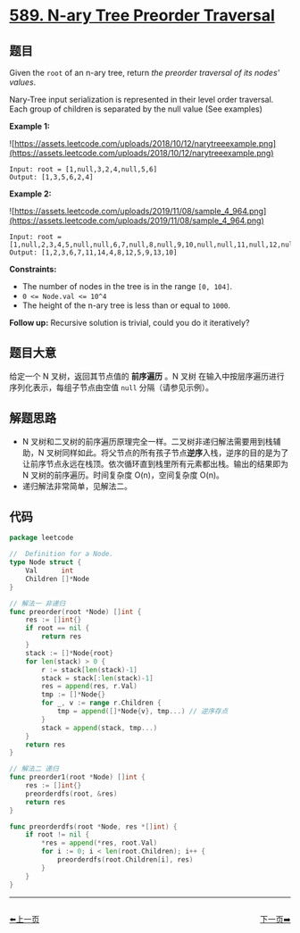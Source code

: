# [589. N-ary Tree Preorder Traversal](https://leetcode.com/problems/n-ary-tree-preorder-traversal/)

## 题目

Given the `root` of an n-ary tree, return *the preorder traversal of its nodes' values*.

Nary-Tree input serialization is represented in their level order traversal. Each group of children is separated by the null value (See examples)

**Example 1:**

![https://assets.leetcode.com/uploads/2018/10/12/narytreeexample.png](https://assets.leetcode.com/uploads/2018/10/12/narytreeexample.png)

```
Input: root = [1,null,3,2,4,null,5,6]
Output: [1,3,5,6,2,4]
```

**Example 2:**

![https://assets.leetcode.com/uploads/2019/11/08/sample_4_964.png](https://assets.leetcode.com/uploads/2019/11/08/sample_4_964.png)

```
Input: root = [1,null,2,3,4,5,null,null,6,7,null,8,null,9,10,null,null,11,null,12,null,13,null,null,14]
Output: [1,2,3,6,7,11,14,4,8,12,5,9,13,10]
```

**Constraints:**

- The number of nodes in the tree is in the range `[0, 104]`.
- `0 <= Node.val <= 10^4`
- The height of the n-ary tree is less than or equal to `1000`.

**Follow up:** Recursive solution is trivial, could you do it iteratively?

## 题目大意

给定一个 N 叉树，返回其节点值的 **前序遍历** 。N 叉树 在输入中按层序遍历进行序列化表示，每组子节点由空值 `null` 分隔（请参见示例）。

## 解题思路

- N 叉树和二叉树的前序遍历原理完全一样。二叉树非递归解法需要用到栈辅助，N 叉树同样如此。将父节点的所有孩子节点**逆序**入栈，逆序的目的是为了让前序节点永远在栈顶。依次循环直到栈里所有元素都出栈。输出的结果即为 N 叉树的前序遍历。时间复杂度 O(n)，空间复杂度 O(n)。
- 递归解法非常简单，见解法二。

## 代码

```go
package leetcode

//  Definition for a Node.
type Node struct {
	Val      int
	Children []*Node
}

// 解法一 非递归
func preorder(root *Node) []int {
	res := []int{}
	if root == nil {
		return res
	}
	stack := []*Node{root}
	for len(stack) > 0 {
		r := stack[len(stack)-1]
		stack = stack[:len(stack)-1]
		res = append(res, r.Val)
		tmp := []*Node{}
		for _, v := range r.Children {
			tmp = append([]*Node{v}, tmp...) // 逆序存点
		}
		stack = append(stack, tmp...)
	}
	return res
}

// 解法二 递归
func preorder1(root *Node) []int {
	res := []int{}
	preorderdfs(root, &res)
	return res
}

func preorderdfs(root *Node, res *[]int) {
	if root != nil {
		*res = append(*res, root.Val)
		for i := 0; i < len(root.Children); i++ {
			preorderdfs(root.Children[i], res)
		}
	}
}
```


----------------------------------------------
<div style="display: flex;justify-content: space-between;align-items: center;">
<p><a href="https://books.halfrost.com/leetcode/ChapterFour/0500~0599/0583.Delete-Operation-for-Two-Strings/">⬅️上一页</a></p>
<p><a href="https://books.halfrost.com/leetcode/ChapterFour/0500~0599/0594.Longest-Harmonious-Subsequence/">下一页➡️</a></p>
</div>
